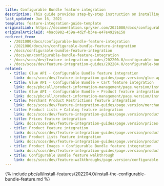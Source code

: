 ```yaml
---
title: Configurable Bundle feature integration
description: This guide provides step-by-step instruction on installing the basic functionality for the Configurable Bundle feature in Spryker.
last_updated: Jun 16, 2021
template: feature-integration-guide-template
originalLink: https://documentation.spryker.com/2021080/docs/configurable-bundle-feature-integration
originalArticleId: 4bac6982-459a-4d2f-b34e-e47e4929a158
redirect_from:
  - /2021080/docs/configurable-bundle-feature-integration
  - /2021080/docs/en/configurable-bundle-feature-integration
  - /docs/configurable-bundle-feature-integration
  - /docs/en/configurable-bundle-feature-integration
  - /docs/scos/dev/feature-integration-guides/202200.0/configurable-bundle-feature-integration.html
  - /docs/scos/dev/feature-integration-guides/202204.0/configurable-bundle-feature-integration.html
related:
  - title: Glue API - Configurable Bundle feature integration
    link: docs/scos/dev/feature-integration-guides/page.version/glue-api/glue-api-configurable-bundle-feature-integration.html
  - title: Glue API - Configurable Bundle + Cart feature integration
    link: docs/pbc/all/product-information-management/page.version/install-and-upgrade/install-glue-api/install-the-configurable-bundle-glue-api.html
  - title: Glue API - Configurable Bundle + Product feature integration
    link: docs/pbc/all/product-information-management/page.version/install-and-upgrade/install-glue-api/install-the-configurable-bundle-product-glue-api.html
  - title: Merchant Product Restrictions feature integration
    link: docs/scos/dev/feature-integration-guides/page.version/merchant-product-restrictions-feature-integration.html
  - title: Product Lists + Catalog feature integration
    link: docs/scos/dev/feature-integration-guides/page.version/product-lists-catalog-feature-integration.html
  - title: Prices feature integration
    link: docs/scos/dev/feature-integration-guides/page.version/prices-feature-integration.html
  - title: Product feature integration
    link: docs/scos/dev/feature-integration-guides/page.version/product-feature-integration.html
  - title: Product Lists feature integration
    link: docs/scos/dev/feature-integration-guides/page.version/product-lists-feature-integration.html
  - title: Product Images + Configurable Bundle feature integration
    link: docs/scos/dev/feature-integration-guides/page.version/product-images-configurable-bundle-feature-integration.html
  - title: Configurable Bundle feature walkthrough
    link: docs/scos/dev/feature-walkthroughs/page.version/configurable-bundle-feature-walkthrough.html
---
```


{% include pbc/all/install-features/202204.0/install-the-configurable-bundle-feature.md %} <!-- To edit, see /_includes/pbc/all/install-features/202204.0/install-the-configurable-bundle-feature.md -->
